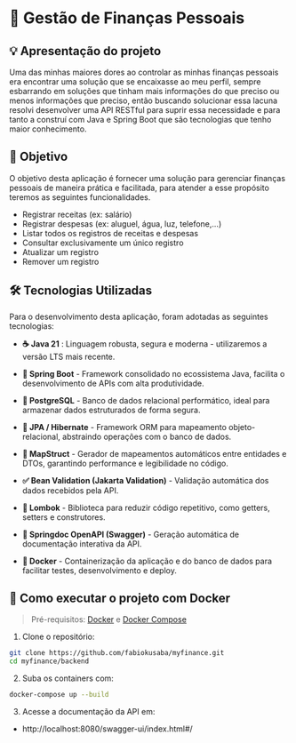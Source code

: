 # 💸 Gestão de Finanças Pessoais

## 💡 Apresentação do projeto
Uma das minhas maiores dores ao controlar as minhas finanças pessoais era encontrar uma solução que se encaixasse ao meu perfil, sempre esbarrando em soluções que tinham mais informações do que preciso ou menos informações que preciso, então buscando solucionar essa lacuna resolvi desenvolver uma API RESTful para suprir essa necessidade e para tanto a construí com Java e Spring Boot que são tecnologias que tenho maior conhecimento.

## 🎯 Objetivo
O objetivo desta aplicação é fornecer uma solução para gerenciar finanças pessoais de maneira prática e facilitada, para atender a esse propósito teremos as seguintes funcionalidades.

- Registrar receitas (ex: salário)
- Registrar despesas (ex: aluguel, água, luz, telefone,...)
- Listar todos os registros de receitas e despesas
- Consultar exclusivamente um único registro
- Atualizar um registro
- Remover um registro

## 🛠️ Tecnologias Utilizadas
Para o desenvolvimento desta aplicação, foram adotadas as seguintes tecnologias:

- **☕ Java 21** : Linguagem robusta, segura e moderna - utilizaremos a versão LTS mais recente.

- **🚀 Spring Boot** - Framework consolidado no ecossistema Java, facilita o desenvolvimento de APIs com alta produtividade.

- **🐘 PostgreSQL** - Banco de dados relacional performático, ideal para armazenar dados estruturados de forma segura.

- **🧩 JPA / Hibernate** - Framework ORM para mapeamento objeto-relacional, abstraindo operações com o banco de dados.

- **🔄 MapStruct** - Gerador de mapeamentos automáticos entre entidades e DTOs, garantindo performance e legibilidade no código.

- **✅ Bean Validation (Jakarta Validation)** - Validação automática dos dados recebidos pela API.

- **🔧 Lombok** - Biblioteca para reduzir código repetitivo, como getters, setters e construtores.

- **📘 Springdoc OpenAPI (Swagger)** - Geração automática de documentação interativa da API.

- **🐳 Docker** - Containerização da aplicação e do banco de dados para facilitar testes, desenvolvimento e deploy.

## 🚀 Como executar o projeto com Docker
> Pré-requisitos: [Docker](https://www.docker.com/) e [Docker Compose](https://docs.docker.com/compose/)

1. Clone o repositório:

```bash
git clone https://github.com/fabiokusaba/myfinance.git
cd myfinance/backend
```

2. Suba os containers com:

```bash
docker-compose up --build
```

3. Acesse a documentação da API em:
- http://localhost:8080/swagger-ui/index.html#/